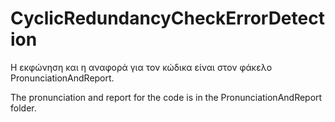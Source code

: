 # CyclicRedundancyCheckErrorDetection

Η εκφώνηση και η αναφορά για τον κώδικα είναι στον φάκελο PronunciationAndReport.

The pronunciation and report for the code is in the PronunciationAndReport folder.
